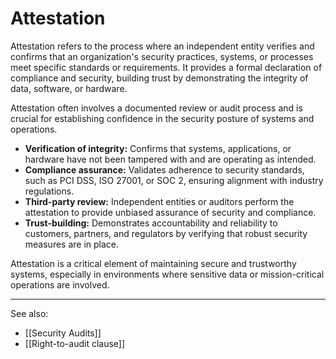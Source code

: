 
# Attestation

Attestation refers to the process where an independent entity verifies and confirms that an organization's security practices, systems, or processes meet specific standards or requirements. It provides a formal declaration of compliance and security, building trust by demonstrating the integrity of data, software, or hardware.

Attestation often involves a documented review or audit process and is crucial for establishing confidence in the security posture of systems and operations.

- **Verification of integrity:** Confirms that systems, applications, or hardware have not been tampered with and are operating as intended.
- **Compliance assurance:** Validates adherence to security standards, such as PCI DSS, ISO 27001, or SOC 2, ensuring alignment with industry regulations.
- **Third-party review:** Independent entities or auditors perform the attestation to provide unbiased assurance of security and compliance.
- **Trust-building:** Demonstrates accountability and reliability to customers, partners, and regulators by verifying that robust security measures are in place.

Attestation is a critical element of maintaining secure and trustworthy systems, especially in environments where sensitive data or mission-critical operations are involved.

---

See also:

- [[Security Audits]]
- [[Right-to-audit clause]]